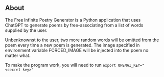 ## About

The Free Infinite Poetry Generator is a Python application that uses ChatGPT to generate poems by free-associating from a list of words supplied by the user. 

Unbenknownst to the user, two more random words will be omitted from the poem every time a new poem is generated. The image specified in environment variable FORCED_IMAGE will be injected into the poem no matter what.

To make the program work, you will need to run
`export OPENAI_KEY="<secret key>"`
